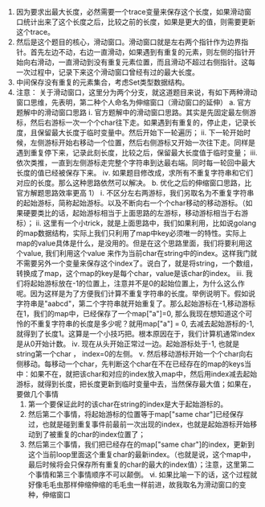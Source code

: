 1. 因为要求出最大长度，必然需要一个trace变量来保存这个长度，如果滑动窗口统计出来了这个长度之后，比较之前的长度，如果是更大的值，则需要更新这个trace。
2. 然后是这个题目的核心，滑动窗口。滑动窗口就是左右两个指针作为边界指针。首先左边不动，右边一直滑动，如果遇到有重复的元素，则左侧的指针开始向右滑动，一直滑动到没有重复元素位置，而且滑动不超过右侧指针。这每一次过程中，记录下来这个滑动窗口曾经有过的最大长度。
3. 中间保存没有重复的元素集合，考虑Set类型数据结构。
4. 注意： 关于滑动窗口，这里分为两个分支，就这道题目来说，有如下两种滑动窗口思维，先表明，第二种个人命名为伸缩窗口（滑动窗口的延伸） 
  a. 官方题解中的滑动窗口思路
    ⅰ. 官方题解中的滑动窗口思路。其实是先固定最左侧游标，然后右游标一次一个个char往下走。如果遇到有重复的，停止走，记录长度，且保留最大长度于临时变量中。然后开始下一轮遍历；
    ⅱ. 下一轮开始时候，左侧游标开始右移动一个位置，然后右侧游标又开始一次往下走。同样是遇到重复停下来，记录此刻长度，比较之后，保留最大长度值于临时变量； 
    ⅲ. 依次类推，一直到左侧游标走完整个字符串到达最右端。同时每一轮回中最大长度的值已经被保存下来。 
    ⅳ. 如果题目修改成，求所有不重复字符串和它们对应的长度。那么这种思路依然可以解决。 
  b. 优化之后的伸缩窗口思路，比官方解题思路效率更高 1）
    ⅰ. 不区分左右两游标，我们另取名为不重复字符串的起始游标，简称起始游标。以及不断向右一个个char移动的移动游标。（如果硬要类比的话，起始游标相当于上面思路的左游标，移动游标相当于右游标）； 
    ⅱ. 这里有一个小trick，就是上面思路中，我们如果利用，比如说golang的map数据结构，实际上我们只利用了map中key必须唯一的特性。实际上map的value具体是什么，是没用的。但是在这个思路里面，我们将要利用这个value, 我们利用这个value 来作为当前char在string中的index。这样我门就不需要另外一个变量来保存这个index了。说白了，就是将string，一个数组，转换成了map，这个map的key是每个char，value是该char的index。 
    ⅲ. 我们将起始游标放在-1的位置上，注意并不是0的起始位置上，为什么这么作呢。因为这样是为了方便我们计算不重复字符串的长度。举例说明下。假如说字符串是"aabcd"，第二个字符串就开始重复了。那么起始游标在-1,移动游标在1，我们的map中，已经保存了一个map["a"]=0, 那么我现在想知道这个可怜的不重复字符串的长度是多少呢？就用map["a"] = 0, 去减去起始游标的-1,就得到了长度1。这算是一个小技巧把。根本原因在于，我们计算机通常index是从0开始计数。 
    ⅳ. 现在从头开始正常过一边。起始游标处于-1, 也就是string第一个char ， index=0的左侧。 
    ⅴ. 然后移动游标开始一个个char向右侧移动。每移动一个char，先判断这个char在不在已经存在的map的keys当中：如果不在，就把该char和对应的index放入map中，然后用index减去起始游标，就得到长度，把长度更新到临时变量中去，当然保存最大值；如果在，要做几个事情
      1. 第一个要保证此时的该char在string的index是大于起始游标的。
      2. 然后第二个事情，将起始游标的位置等于map["same char"]已经保存过，也就是碰到重复事件前最前一次出现的index，也就是起始游标开始移动到了被重复的char的index位置了；
      3. 然后第三个事情，我们把已经存在的map["same char"]的index，更新到这个当前loop里面这个重复char的最新index。（也就是说，这个map中，最后时候将会只保存所有重复的char的最大的index值）；注意，这里第二个事情和第三个事情顺序不可以颠倒。 
    ⅵ. 如果比喻一下的话，这个过程就好像毛毛虫那样伸缩伸缩的毛毛虫一样前进，故我取名为滑动窗口的变种，伸缩窗口
